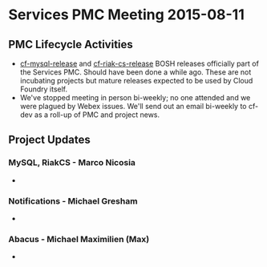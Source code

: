 # Services PMC Meeting 2015-08-11

## PMC Lifecycle Activities
- [cf-mysql-release](https://github.com/cloudfoundry/cf-mysql-release) and [cf-riak-cs-release](https://github.com/cloudfoundry/cf-riak-cs-release) BOSH releases officially part of the Services PMC. Should have been done a while ago. These are not incubating projects but mature releases expected to be used by Cloud Foundry itself.
- We've stopped meeting in person bi-weekly; no one attended and we were plagued by Webex issues. We'll send out an email bi-weekly to cf-dev as a roll-up of PMC and project news.

## Project Updates

### MySQL, RiakCS - Marco Nicosia
-

### Notifications - Michael Gresham
- 

### Abacus - Michael Maximilien (Max)
-
